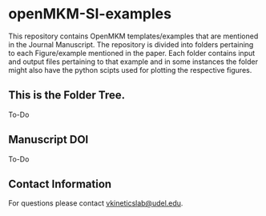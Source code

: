 # openMKM-SI-examples

This repository contains OpenMKM templates/examples that are mentioned in the Journal Manuscript. The repository is divided into folders pertaining to each Figure/example mentioned in the paper. Each folder contains input and output files pertaining to that example and in some instances the folder might also have the python scipts used for plotting the respective figures. 

## This is the Folder Tree. 
To-Do

## Manuscript DOI
To-Do

## Contact Information
For questions please contact vkineticslab@udel.edu. 

